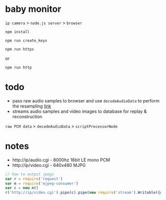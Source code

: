# baby monitor

`ip camera` > `node.js server` > `browser`

`npm install`

`npm run create_keys`

`npm run https`

or

`npm run http`


# todo

* pass raw audio samples to browser and use `decodeAudioData` to perform the resampling [link](https://developer.mozilla.org/en-US/docs/Web/API/AudioContext/decodeAudioData)
* streams audio samples and video images to database for replay & reconstruction



`raw PCM data` > `decodeAudioData` > `scriptProcessorNode`

# notes
* http://ip/audio.cgi - 8000hz 16bit LE mono PCM
* http://ip/video.cgi - 640x480 MJPG


```javascript
// how to output jpegs
var r = require('request')
var m = require('mjpeg-consumer')
var c = new m()
r('http://ip/video.cgi').pipe(c).pipe(new require('stream').Writable({write: function(chunk,encoding,next){ console.log(chunk.length, encoding); next(); }}))
```
